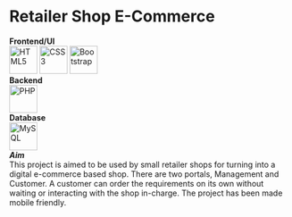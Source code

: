 # Retailer Shop E-Commerce

<b>Frontend/UI</b><br>
<img src="https://upload.wikimedia.org/wikipedia/commons/6/61/HTML5_logo_and_wordmark.svg" alt="HTML5" title="HTML5" height="50" width="50"/>
<img src="https://upload.wikimedia.org/wikipedia/commons/d/d5/CSS3_logo_and_wordmark.svg" alt="CSS3" title="CSS3" height="50" width="50"/>
<img src="https://avatars.githubusercontent.com/u/2918581?s=200&v=4" title="Bootstrap" alt="Bootstrap" height="50" width="50"/><br>
<b>Backend</b><br>
<img src="https://upload.wikimedia.org/wikipedia/commons/2/27/PHP-logo.svg" alt="PHP" title="PHP" height="50" width="50"/><br>
<b>Database</b><br>
<img src="https://upload.wikimedia.org/wikipedia/en/d/dd/MySQL_logo.svg" alt="MySQL" title="MySQL" height="50" width="50"/><br>
<b><i>Aim</i></b><br>
This project is aimed to be used by small retailer shops for turning into a digital e-commerce based shop. There are two portals, Management and Customer. A customer can order the requirements on its own without waiting or interacting with the shop in-charge. The project has been made mobile friendly.

